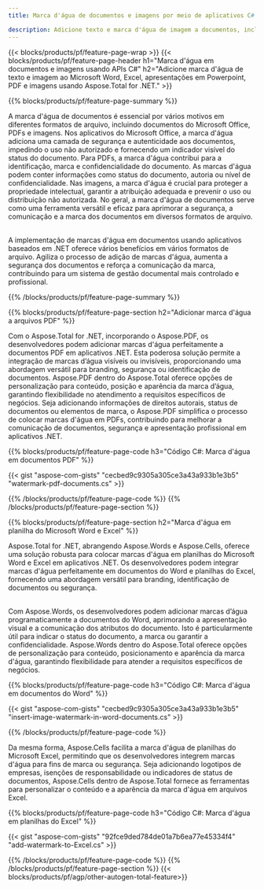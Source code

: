 ```yaml
---
title: Marca d'água de documentos e imagens por meio de aplicativos C#

description: Adicione texto e marca d'água de imagem a documentos, incluindo Microsoft Word, Excel, PowerPoint, PDF e imagens, por meio de seu aplicativo C#. Adicione texto gratuito ou marca d’água de imagem on-line por meio do aplicativo.
---
```


{{< blocks/products/pf/feature-page-wrap >}}
{{< blocks/products/pf/feature-page-header h1="Marca d'água em documentos e imagens usando APIs C#" h2="Adicione marca d'água de texto e imagem ao Microsoft Word, Excel, apresentações em Powerpoint, PDF e imagens usando Aspose.Total for .NET." >}}

{{% blocks/products/pf/feature-page-summary %}}

A marca d'água de documentos é essencial por vários motivos em diferentes formatos de arquivo, incluindo documentos do Microsoft Office, PDFs e imagens. Nos aplicativos do Microsoft Office, a marca d'água adiciona uma camada de segurança e autenticidade aos documentos, impedindo o uso não autorizado e fornecendo um indicador visível do status do documento. Para PDFs, a marca d'água contribui para a identificação, marca e confidencialidade do documento. As marcas d'água podem conter informações como status do documento, autoria ou nível de confidencialidade. Nas imagens, a marca d'água é crucial para proteger a propriedade intelectual, garantir a atribuição adequada e prevenir o uso ou distribuição não autorizada. No geral, a marca d'água de documentos serve como uma ferramenta versátil e eficaz para aprimorar a segurança, a comunicação e a marca dos documentos em diversos formatos de arquivo.
<br /><br />

A implementação de marcas d'água em documentos usando aplicativos baseados em .NET oferece vários benefícios em vários formatos de arquivo. Agiliza o processo de adição de marcas d'água, aumenta a segurança dos documentos e reforça a comunicação da marca, contribuindo para um sistema de gestão documental mais controlado e profissional.

{{% /blocks/products/pf/feature-page-summary  %}}


{{% blocks/products/pf/feature-page-section  h2="Adicionar marca d'água a arquivos PDF" %}}

Com o Aspose.Total for .NET, incorporando o Aspose.PDF, os desenvolvedores podem adicionar marcas d'água perfeitamente a documentos PDF em aplicativos .NET. Esta poderosa solução permite a integração de marcas d’água visíveis ou invisíveis, proporcionando uma abordagem versátil para branding, segurança ou identificação de documentos. Aspose.PDF dentro do Aspose.Total oferece opções de personalização para conteúdo, posição e aparência da marca d’água, garantindo flexibilidade no atendimento a requisitos específicos de negócios. Seja adicionando informações de direitos autorais, status de documentos ou elementos de marca, o Aspose.PDF simplifica o processo de colocar marcas d'água em PDFs, contribuindo para melhorar a comunicação de documentos, segurança e apresentação profissional em aplicativos .NET.

{{% blocks/products/pf/feature-page-code h3="Código C#: Marca d'água em documentos PDF" %}}

{{< gist "aspose-com-gists" "cecbed9c9305a305ce3a43a933b1e3b5" "watermark-pdf-documents.cs" >}}

{{% /blocks/products/pf/feature-page-code  %}}
{{% /blocks/products/pf/feature-page-section %}}

{{% blocks/products/pf/feature-page-section  h2="Marca d'água em planilha do Microsoft Word e Excel" %}}

Aspose.Total for .NET, abrangendo Aspose.Words e Aspose.Cells, oferece uma solução robusta para colocar marcas d'água em planilhas do Microsoft Word e Excel em aplicativos .NET. Os desenvolvedores podem integrar marcas d'água perfeitamente em documentos do Word e planilhas do Excel, fornecendo uma abordagem versátil para branding, identificação de documentos ou segurança.<br /><br />

Com Aspose.Words, os desenvolvedores podem adicionar marcas d’água programaticamente a documentos do Word, aprimorando a apresentação visual e a comunicação dos atributos do documento. Isto é particularmente útil para indicar o status do documento, a marca ou garantir a confidencialidade. Aspose.Words dentro do Aspose.Total oferece opções de personalização para conteúdo, posicionamento e aparência da marca d'água, garantindo flexibilidade para atender a requisitos específicos de negócios.

{{% blocks/products/pf/feature-page-code h3="Código C#: Marca d'água em documentos do Word" %}}

{{< gist "aspose-com-gists" "cecbed9c9305a305ce3a43a933b1e3b5" "insert-image-watermark-in-word-documents.cs" >}}

{{% /blocks/products/pf/feature-page-code  %}}

Da mesma forma, Aspose.Cells facilita a marca d'água de planilhas do Microsoft Excel, permitindo que os desenvolvedores integrem marcas d'água para fins de marca ou segurança. Seja adicionando logotipos de empresas, isenções de responsabilidade ou indicadores de status de documentos, Aspose.Cells dentro de Aspose.Total fornece as ferramentas para personalizar o conteúdo e a aparência da marca d'água em arquivos Excel.

{{% blocks/products/pf/feature-page-code h3="Código C#: Marca d'água em planilhas do Excel" %}}

{{< gist "aspose-com-gists" "92fce9ded784de01a7b6ea77e45334f4" "add-watermark-to-Excel.cs" >}}

{{% /blocks/products/pf/feature-page-code  %}}
{{% /blocks/products/pf/feature-page-section %}}
{{< blocks/products/pf/agp/other-autogen-total-feature>}}